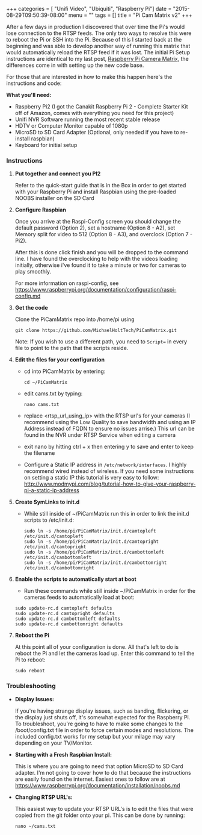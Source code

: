 +++
categories = [ "Unifi Video", "Ubiquiti", "Raspberry Pi"]
date = "2015-08-29T09:50:39-08:00"
menu = ""
tags = []
title = "Pi Cam Matrix v2"
+++

After a few days in production I discovered that over time the Pi's would lose connection to the RTSP feeds.  The only two ways to resolve this were to reboot the Pi or SSH into the Pi.  Because of this I started back at the beginning and was able to develop another way of running this matrix that would automatically reload the RTSP feed if it was lost.  The initial Pi Setup instructions are identical to my last post, [Raspberry Pi Camera Matrix](http://www.mholt.tech/blog/2015/08/21/raspberry-pi-camera-matrix/), the differences come in with setting up the new code base.

For those that are interested in how to make this happen here's the instructions and code:

**What you'll need:**

- Raspberry Pi2 (I got the Canakit Raspberry Pi 2 - Complete Starter Kit off of Amazon, comes with everything you need for this project)
- Unifi NVR Software running the most recent stable release
- HDTV or Computer Monitor capable of 1080p
- MicroSD to SD Card Adapter (Optional, only needed if you have to re-install raspbian)
- Keyboard for initial setup

<!--more-->

### Instructions
1. **Put together and connect you PI2**

    Refer to the quick-start guide that is in the Box in order to get started with your Raspberry Pi and install Raspbian using the pre-loaded NOOBS installer on the SD Card

1. **Configure Raspbian**

    Once you arrive at the Raspi-Config screen you should change the default password (Option 2), set a hostname (Option 8 - A2), set Memory split for video to 512 (Option 8 - A3), and overclock (Option 7 - Pi2).

    After this is done click finish and you will be dropped to the command line. I have found the overclocking to help with the videos loading initially, otherwise i've found it to take a minute or two for cameras to play smoothly.

    For more information on raspi-config, see <https://www.raspberrypi.org/documentation/configuration/raspi-config.md>

1. **Get the code**

    Clone the PiCamMatrix repo into /home/pi using

    ``git clone https://github.com/MichaelHoltTech/PiCamMatrix.git``

    Note: If you wish to use a different path, you need to ``Script=`` in every file to point to the path that the scripts reside.

1. **Edit the files for your configuration**

    - cd into PiCamMatrix by entering:

         ``cd ~/PiCamMatrix``
    - edit cams.txt by typing:

         ``nano cams.txt``

    - replace <rtsp_url_using_ip> with the RTSP url's for your cameras (I recommend using the Low Quality to save bandwidth and using an IP Address instead of FQDN to ensure no issues arrise.)  This url can be found in the NVR under RTSP Service when editing a camera

    - exit nano by hitting ctrl + x then entering y to save and enter to keep the filename

    - Configure a Static IP address in ``/etc/network/interfaces``.  I highly recommend wired instead of wireless.  If you need some instructions on setting a static IP this tutorial is very easy to follow: <http://www.modmypi.com/blog/tutorial-how-to-give-your-raspberry-pi-a-static-ip-address>

1. **Create SymLinks to init.d**

    - While still inside of ~/PiCamMatrix run this in order to link the init.d scripts to /etc/init.d:

      ````
      sudo ln -s /home/pi/PiCamMatrix/init.d/camtopleft /etc/init.d/camtopleft
      sudo ln -s /home/pi/PiCamMatrix/init.d/camtopright /etc/init.d/camtopright
      sudo ln -s /home/pi/PiCamMatrix/init.d/cambottomleft /etc/init.d/cambottomleft
      sudo ln -s /home/pi/PiCamMatrix/init.d/cambottomright /etc/init.d/cambottomright
      ````

1. **Enable the scripts to automatically start at boot**

    - Run these commands while still inside ~/PiCamMatrix in order for the cameras feeds to automatically load at boot:

    ````
    sudo update-rc.d camtopleft defaults
    sudo update-rc.d camtopright defaults
    sudo update-rc.d cambottomleft defaults
    sudo update-rc.d cambottomright defaults
    ````

1. **Reboot the Pi**

    At this point all of your configuration is done.  All that's left to do is reboot the Pi and let the cameras load up.  Enter this command to tell the Pi to reboot:

    ``sudo reboot``

### Troubleshooting

- **Display Issues:**

  If you're having strange display issues, such as banding, flickering, or the display just shuts off, it's somewhat expected for the Raspberry Pi.  To troubleshoot, you're going to have to make some changes to the /boot/config.txt file in order to force certain modes and resolutions.   The included config.txt works for my setup but your milage may vary depending on your TV/Monitor.

- **Starting with a Fresh Raspbian Install:**

  This is where you are going to need that option MicroSD to SD Card adapter.  I'm not going to cover how to do that because the instructions are easily found on the internet.  Easiest ones to follow are at <https://www.raspberrypi.org/documentation/installation/noobs.md>

- **Changing RTSP URL's:**

  This easiest way to update your RTSP URL's is to edit the files that were copied from the git folder onto your pi.  This can be done by running:

  ``nano ~/cams.txt``
